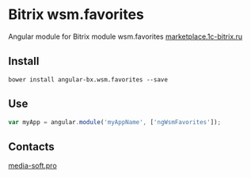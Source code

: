 # Bitrix wsm.favorites

Angular module for Bitrix module wsm.favorites
[marketplace.1c-bitrix.ru](http://marketplace.1c-bitrix.ru/solutions/wsm.favorites/)

## Install

```
bower install angular-bx.wsm.favorites --save
```

## Use

```js
var myApp = angular.module('myAppName', ['ngWsmFavorites']);
```

## Contacts

[media-soft.pro](http://media-soft.pro)